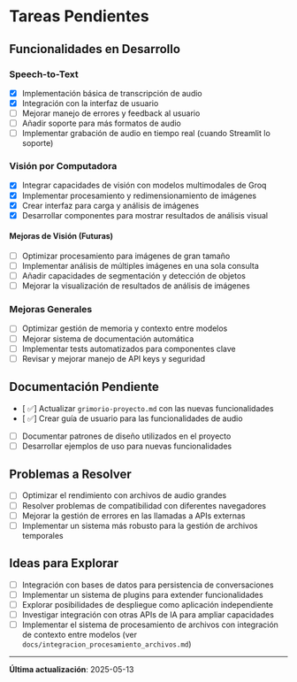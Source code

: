 # Tareas Pendientes

## Funcionalidades en Desarrollo

### Speech-to-Text
- [x] Implementación básica de transcripción de audio
- [x] Integración con la interfaz de usuario
- [ ] Mejorar manejo de errores y feedback al usuario
- [ ] Añadir soporte para más formatos de audio
- [ ] Implementar grabación de audio en tiempo real (cuando Streamlit lo soporte)

### Visión por Computadora
- [x] Integrar capacidades de visión con modelos multimodales de Groq
- [x] Implementar procesamiento y redimensionamiento de imágenes
- [x] Crear interfaz para carga y análisis de imágenes
- [x] Desarrollar componentes para mostrar resultados de análisis visual

#### Mejoras de Visión (Futuras)
- [ ] Optimizar procesamiento para imágenes de gran tamaño
- [ ] Implementar análisis de múltiples imágenes en una sola consulta
- [ ] Añadir capacidades de segmentación y detección de objetos
- [ ] Mejorar la visualización de resultados de análisis de imágenes

### Mejoras Generales
- [ ] Optimizar gestión de memoria y contexto entre modelos
- [ ] Mejorar sistema de documentación automática
- [ ] Implementar tests automatizados para componentes clave
- [ ] Revisar y mejorar manejo de API keys y seguridad

## Documentación Pendiente

- [ ✅] Actualizar `grimorio-proyecto.md` con las nuevas funcionalidades
- [ ✅] Crear guía de usuario para las funcionalidades de audio
- [ ] Documentar patrones de diseño utilizados en el proyecto
- [ ] Desarrollar ejemplos de uso para nuevas funcionalidades

## Problemas a Resolver

- [ ] Optimizar el rendimiento con archivos de audio grandes
- [ ] Resolver problemas de compatibilidad con diferentes navegadores
- [ ] Mejorar la gestión de errores en las llamadas a APIs externas
- [ ] Implementar un sistema más robusto para la gestión de archivos temporales

## Ideas para Explorar

- [ ] Integración con bases de datos para persistencia de conversaciones
- [ ] Implementar un sistema de plugins para extender funcionalidades
- [ ] Explorar posibilidades de despliegue como aplicación independiente
- [ ] Investigar integración con otras APIs de IA para ampliar capacidades
- [ ] Implementar el sistema de procesamiento de archivos con integración de contexto entre modelos (ver `docs/integracion_procesamiento_archivos.md`)

---

**Última actualización**: 2025-05-13
